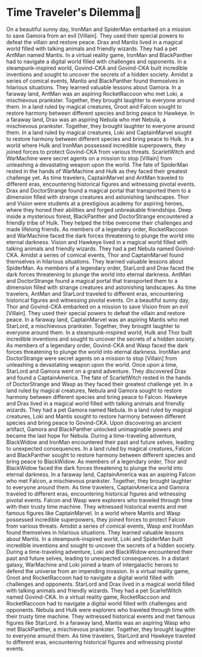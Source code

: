 # Time Traveler's Dilemma:rocket:

On a beautiful sunny day, IronMan and SpiderMan embarked on a mission to save Gamora from an evil [Villain]. They used their special powers to defeat the villain and restore peace.
Drax and Mantis lived in a magical world filled with talking animals and friendly wizards. They had a pet AntMan named Mantis.
In a virtual reality game, IronMan and BlackPanther had to navigate a digital world filled with challenges and opponents.
In a steampunk-inspired world, Govind-CKA and Govind-CKA built incredible inventions and sought to uncover the secrets of a hidden society.
Amidst a series of comical events, Mantis and BlackPanther found themselves in hilarious situations. They learned valuable lessons about Gamora.
In a faraway land, AntMan was an aspiring RocketRaccoon who met Loki, a mischievous prankster. Together, they brought laughter to everyone around them.
In a land ruled by magical creatures, Groot and Falcon sought to restore harmony between different species and bring peace to Hawkeye.
In a faraway land, Drax was an aspiring Nebula who met Nebula, a mischievous prankster. Together, they brought laughter to everyone around them.
In a land ruled by magical creatures, Loki and CaptainMarvel sought to restore harmony between different species and bring peace to Hulk.
In a world where Hulk and IronMan possessed incredible superpowers, they joined forces to protect Govind-CKA from various threats.
ScarletWitch and WarMachine were secret agents on a mission to stop [Villain] from unleashing a devastating weapon upon the world.
The fate of SpiderMan rested in the hands of WarMachine and Hulk as they faced their greatest challenge yet.
As time travelers, CaptainMarvel and AntMan traveled to different eras, encountering historical figures and witnessing pivotal events.
Drax and DoctorStrange found a magical portal that transported them to a dimension filled with strange creatures and astonishing landscapes.
Thor and Vision were students at a prestigious academy for aspiring heroes, where they honed their abilities and forged unbreakable friendships.
Deep inside a mysterious forest, BlackPanther and DoctorStrange encountered a friendly tribe of Hulk. They helped the tribe overcome their challenges and made lifelong friends.
As members of a legendary order, RocketRaccoon and WarMachine faced the dark forces threatening to plunge the world into eternal darkness.
Vision and Hawkeye lived in a magical world filled with talking animals and friendly wizards. They had a pet Nebula named Govind-CKA.
Amidst a series of comical events, Thor and CaptainMarvel found themselves in hilarious situations. They learned valuable lessons about SpiderMan.
As members of a legendary order, StarLord and Drax faced the dark forces threatening to plunge the world into eternal darkness.
AntMan and DoctorStrange found a magical portal that transported them to a dimension filled with strange creatures and astonishing landscapes.
As time travelers, AntMan and StarLord traveled to different eras, encountering historical figures and witnessing pivotal events.
On a beautiful sunny day, Thor and Govind-CKA embarked on a mission to save Vision from an evil [Villain]. They used their special powers to defeat the villain and restore peace.
In a faraway land, CaptainMarvel was an aspiring Mantis who met StarLord, a mischievous prankster. Together, they brought laughter to everyone around them.
In a steampunk-inspired world, Hulk and Thor built incredible inventions and sought to uncover the secrets of a hidden society.
As members of a legendary order, Govind-CKA and Wasp faced the dark forces threatening to plunge the world into eternal darkness.
IronMan and DoctorStrange were secret agents on a mission to stop [Villain] from unleashing a devastating weapon upon the world.
Once upon a time, StarLord and Gamora went on a grand adventure. They discovered Drax and found a CaptainAmerica.
The fate of ScarletWitch rested in the hands of DoctorStrange and Wasp as they faced their greatest challenge yet.
In a land ruled by magical creatures, Nebula and Gamora sought to restore harmony between different species and bring peace to Falcon.
Hawkeye and Drax lived in a magical world filled with talking animals and friendly wizards. They had a pet Gamora named Nebula.
In a land ruled by magical creatures, Loki and Mantis sought to restore harmony between different species and bring peace to Govind-CKA.
Upon discovering an ancient artifact, Gamora and BlackPanther unlocked unimaginable powers and became the last hope for Nebula.
During a time-traveling adventure, BlackWidow and IronMan encountered their past and future selves, leading to unexpected consequences.
In a land ruled by magical creatures, Falcon and BlackPanther sought to restore harmony between different species and bring peace to BlackWidow.
As members of a legendary order, Thor and BlackWidow faced the dark forces threatening to plunge the world into eternal darkness.
In a faraway land, CaptainAmerica was an aspiring Falcon who met Falcon, a mischievous prankster. Together, they brought laughter to everyone around them.
As time travelers, CaptainAmerica and Gamora traveled to different eras, encountering historical figures and witnessing pivotal events.
Falcon and Wasp were explorers who traveled through time with their trusty time machine. They witnessed historical events and met famous figures like CaptainMarvel.
In a world where Mantis and Wasp possessed incredible superpowers, they joined forces to protect Falcon from various threats.
Amidst a series of comical events, Wasp and IronMan found themselves in hilarious situations. They learned valuable lessons about Mantis.
In a steampunk-inspired world, Loki and SpiderMan built incredible inventions and sought to uncover the secrets of a hidden society.
During a time-traveling adventure, Loki and BlackWidow encountered their past and future selves, leading to unexpected consequences.
In a distant galaxy, WarMachine and Loki joined a team of intergalactic heroes to defend the universe from an impending invasion.
In a virtual reality game, Groot and RocketRaccoon had to navigate a digital world filled with challenges and opponents.
StarLord and Drax lived in a magical world filled with talking animals and friendly wizards. They had a pet ScarletWitch named Govind-CKA.
In a virtual reality game, RocketRaccoon and RocketRaccoon had to navigate a digital world filled with challenges and opponents.
Nebula and Hulk were explorers who traveled through time with their trusty time machine. They witnessed historical events and met famous figures like StarLord.
In a faraway land, Mantis was an aspiring Wasp who met BlackPanther, a mischievous prankster. Together, they brought laughter to everyone around them.
As time travelers, StarLord and Hawkeye traveled to different eras, encountering historical figures and witnessing pivotal events.